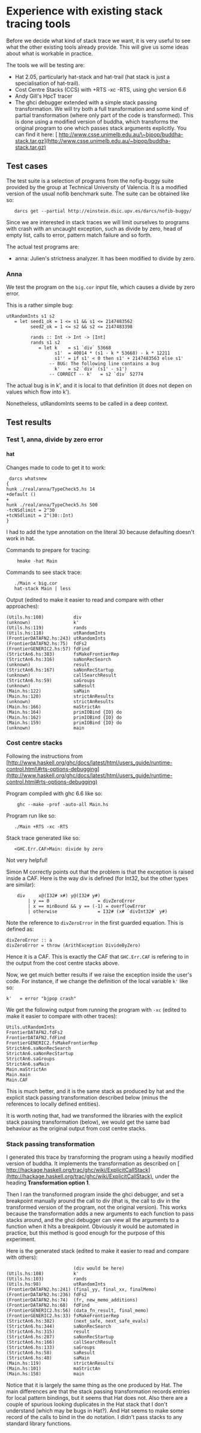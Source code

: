 # Experience with existing stack tracing tools



Before we decide what kind of stack trace we want, it is very useful to see what the other existing tools already provide. This will give us some ideas about what is workable in practice.



The tools we will be testing are:


- Hat 2.05, particularly hat-stack and hat-trail (hat stack is just a specialisation of hat-trail).
- Cost Centre Stacks (CCS) with +RTS -xc -RTS, using ghc version 6.6
- Andy Gill's HpcT tracer
- The ghci debugger extended with a simple stack passing transformation. We will try both a full transformation and some kind of partial transformation (where only part of the code is transformed). This is done using a modified version of buddha, which transforms the original program to one which passes stack arguments explicitly. You can find it here: [ http://www.csse.unimelb.edu.au/\~bjpop/buddha-stack.tar.gz](http://www.csse.unimelb.edu.au/~bjpop/buddha-stack.tar.gz)

## Test cases



The test suite is a selection of programs from the nofig-buggy suite provided by the group at Technical University of Valencia. It is a modified version of the usual nofib benchmark suite. The suite can be obtained like so:


```wiki
   darcs get --partial http://einstein.dsic.upv.es/darcs/nofib-buggy/
```


Since we are interested in stack traces we will limit ourselves to programs with crash with an uncaught exception, such as divide by zero, head of empty list, calls to error, pattern match failure and so forth.



The actual test programs are:


- anna: Julien's strictness analyzer. It has been modified to divide by zero.

### Anna



We test the program on the `big.cor` input file, which causes a divide by zero error.



This is a rather simple bug:


```wiki
utRandomInts s1 s2
   = let seed1_ok = 1 <= s1 && s1 <= 2147483562
         seed2_ok = 1 <= s2 && s2 <= 2147483398

         rands :: Int -> Int -> [Int]
         rands s1 s2
            = let k    = s1 `div` 53668
                  s1'  = 40014 * (s1 - k * 53668) - k * 12211
                  s1'' = if s1' < 0 then s1' + 2147483563 else s1'
                -- BUG: The following line contains a bug
                  k'   = s2 `div` (s1' - s1')
                -- CORRECT -- k'   = s2 `div` 52774
```


The actual bug is in k', and it is local to that definition (it does not depen on values which flow into k').



Nonetheless, utRandomInts seems to be called in a deep context.


## Test results


### Test 1, anna, divide by zero error


#### hat



Changes made to code to get it to work:


```wiki
 darcs whatsnew
{
hunk ./real/anna/TypeCheck5.hs 14
+default ()
+
hunk ./real/anna/TypeCheck5.hs 500
-tcNSdlimit = 2^30
+tcNSdlimit = 2^(30::Int)
}
```


I had to add the type annotation on the literal 30 because defaulting doesn't work in hat.



Commands to prepare for tracing:


```wiki
    hmake -hat Main
```


Commands to see stack trace:


```wiki
   ./Main < big.cor
   hat-stack Main | less
```


Output (edited to make it easier to read and compare with other approaches):


```wiki
(Utils.hs:108)           div
(unknown)                k'
(Utils.hs:119)           rands
(Utils.hs:118)           utRandomInts
(FrontierDATAFN2.hs:243) utRandomInts
(FrontierDATAFN2.hs:75)  fdFs2
(FrontierGENERIC2.hs:57) fdFind
(StrictAn6.hs:383)       fsMakeFrontierRep
(StrictAn6.hs:316)       saNonRecSearch
(unknown)                result
(StrictAn6.hs:167)       saNonRecStartup
(unknown)                callSearchResult
(StrictAn6.hs:59)        saGroups
(unknown)                saResult
(Main.hs:122)            saMain
(Main.hs:120)            strictAnResults
(unknown)                strictAnResults
(Main.hs:166)            maStrictAn
(Main.hs:164)            primIOBind {IO} do
(Main.hs:162)            primIOBind {IO} do
(Main.hs:159)            primIOBind {IO} do
(unknown)                main

```

### Cost centre stacks



Following the instructions from [http://www.haskell.org/ghc/docs/latest/html/users_guide/runtime-control.html\#rts-options-debugging](http://www.haskell.org/ghc/docs/latest/html/users_guide/runtime-control.html#rts-options-debugging)



Program compiled with ghc 6.6 like so:


```wiki
    ghc --make -prof -auto-all Main.hs
```


Program run like so:


```wiki
   ./Main +RTS -xc -RTS
```


Stack trace generated like so:


```wiki
   <GHC.Err.CAF>Main: divide by zero
```


Not very helpful!



Simon M correctly points out that the problem is that the exception is raised inside a CAF. Here is the way div is defined (for Int32, but the other types are similar):


```wiki
    div     x@(I32# x#) y@(I32# y#)
        | y == 0                  = divZeroError
        | x == minBound && y == (-1) = overflowError
        | otherwise               = I32# (x# `divInt32#` y#)
```


Note the reference to `divZeroError` in the first guarded equation. This is defined as:


```wiki
divZeroError :: a
divZeroError = throw (ArithException DivideByZero)
```


Hence it is a CAF. This is exactly the CAF that `GHC.Err.CAF` is refering to in the output from the cost centre stacks above. 



Now, we get muich better results if we raise the exception inside the user's code. For instance, if we change the definition of the local variable `k'` like so:


```wiki
k'   = error "bjpop crash"
```


We get the following output from running the program with `-xc` (edited to make it easier to compare with other traces):


```wiki
Utils.utRandomInts
FrontierDATAFN2.fdFs2
FrontierDATAFN2.fdFind
FrontierGENERIC2.fsMakeFrontierRep
StrictAn6.saNonRecSearch
StrictAn6.saNonRecStartup
StrictAn6.saGroups
StrictAn6.saMain
Main.maStrictAn
Main.main
Main.CAF
```


This is much better, and it is the same stack as produced by hat and the explicit stack passing transformation described below (minus the references to locally defined entities). 



It is worth noting that, had we transformed the libraries with the explicit stack passing transformation (below), we would get the same bad behaviour as the original output from cost centre stacks. 


### Stack passing transformation



I generated this trace by transforming the program using a heavily modified version of buddha. It implements the transformation as described on [ http://hackage.haskell.org/trac/ghc/wiki/ExplicitCallStack](http://hackage.haskell.org/trac/ghc/wiki/ExplicitCallStack), under the heading **Transformation option 1**.



Then I ran the transformed program inside the ghci debugger, and set a breakpoint manually around the call to div (that is, the call to div in the transformed version of the program, not the original version). This works because the transformation adds a new arguments to each function to pass stacks around, and the ghci debugger can view all the arguments to a function when it hits a breakpoint. Obviously it would be automated in practice, but this method is good enough for the purpose of this experiment.



Here is the generated stack (edited to make it easier to read and compare with others):


```wiki
                         (div would be here)
(Utils.hs:108)           k'
(Utils.hs:103)           rands
(Utils.hs:98)            utRandomInts
(FrontierDATAFN2.hs:241) (final_yy, final_xx, finalMemo)
(FrontierDATAFN2.hs:236) fdFs2
(FrontierDATAFN2.hs:74)  (fr, new_memo_additions)
(FrontierDATAFN2.hs:68)  fdFind
(FrontierGENERIC2.hs:56) (data_fn_result, final_memo)
(FrontierGENERIC2.hs:33) fsMakeFrontierRep
(StrictAn6.hs:382)       (next_safe, next_safe_evals)
(StrictAn6.hs:344)       saNonRecSearch
(StrictAn6.hs:315)       result
(StrictAn6.hs:287)       saNonRecStartup
(StrictAn6.hs:166)       callSearchResult
(StrictAn6.hs:133)       saGroups
(StrictAn6.hs:58)        saResult
(StrictAn6.hs:40)        saMain
(Main.hs:119)            strictAnResults
(Main.hs:101)            maStrictAn
(Main.hs:158)            main
```


Notice that it is largely the same thing as the one produced by Hat. The main differences are that the stack passing transformation records entries for local pattern bindings, but it seems that Hat does not. Also there are a couple of spurious looking duplicates in the Hat stack that I don't understand (which may be bugs in Hat?). And Hat seems to make some record of the calls to bind in the do notation. I didn't pass stacks to any standard library functions.


